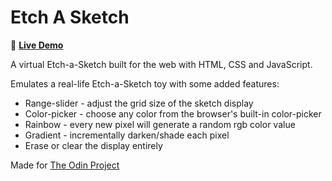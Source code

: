 # Etch A Sketch

:art: **[Live Demo](https://ikaz1.github.io/etch-a-sketch/)**

A virtual Etch-a-Sketch built for the web with HTML, CSS and JavaScript.

Emulates a real-life Etch-a-Sketch toy with some added features:

-   Range-slider - adjust the grid size of the sketch display
-   Color-picker - choose any color from the browser's built-in color-picker
-   Rainbow - every new pixel will generate a random rgb color value
-   Gradient - incrementally darken/shade each pixel
-   Erase or clear the display entirely

Made for [The Odin Project](https://www.theodinproject.com/lessons/foundations-etch-a-sketch)
